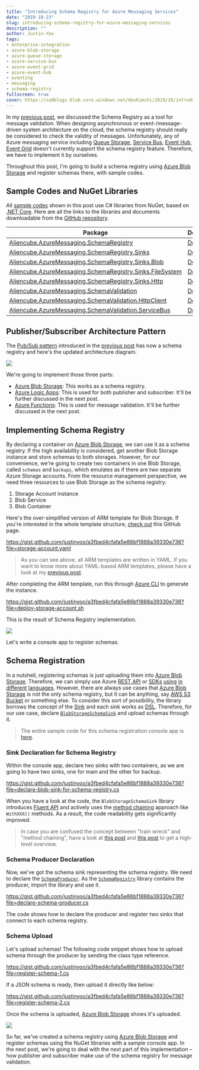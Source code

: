 ```yaml
---
title: "Introducing Schema Registry for Azure Messaging Services"
date: "2019-10-23"
slug: introducing-schema-registry-for-azure-messaging-services
description: ""
author: Justin-Yoo
tags:
- enterprise-integration
- azure-blob-storage
- azure-queue-storage
- azure-service-bus
- azure-event-grid
- azure-event-hub
- eventing
- messaging
- schema-registry
fullscreen: true
cover: https://sa0blogs.blob.core.windows.net/devkimchi/2019/10/introduction-to-schema-registry-for-azure-messaging-service-01.png
---
```


In my [previous post](https://devkimchi.com/2019/10/09/many-meanings-of-message-validation/), we discussed the Schema Registry as a tool for message validation. When designing asynchronous or event-/message-driven system architecture on the cloud, the schema registry should really be considered to check the validity of messages. Unfortunately, any of Azure messaging service including [Queue Storage](https://docs.microsoft.com/azure/storage/queues/storage-queues-introduction?WT.mc_id=devkimchicom-blog-juyoo), [Service Bus](https://docs.microsoft.com/azure/service-bus-messaging/service-bus-messaging-overview?WT.mc_id=devkimchicom-blog-juyoo), [Event Hub](https://docs.microsoft.com/azure/event-hubs/event-hubs-about?WT.mc_id=devkimchicom-blog-juyoo), [Event Grid](https://docs.microsoft.com/azure/event-grid/overview?WT.mc_id=devkimchicom-blog-juyoo) doesn't currently support the schema registry feature. Therefore, we have to implement it by ourselves.

Throughout this post, I'm going to build a schema registry using [Azure Blob Storage](https://docs.microsoft.com/azure/storage/blobs/storage-blobs-overview?WT.mc_id=devkimchicom-blog-juyoo) and register schemas there, with sample codes.

## Sample Codes and NuGet Libraries

All [sample codes](https://github.com/aliencube/AzureMessaging.SchemaRegistry/tree/master/samples) shown in this post use C# libraries from NuGet, based on [.NET Core](https://docs.microsoft.com/dotnet/core/about?WT.mc_id=devkimchicom-blog-juyoo). Here are all the links to the libraries and documents downloadable from the [GitHub repository](https://github.com/aliencube/AzureMessaging.SchemaRegistry).

| Package | Document | Download | Version |
| ------- | -------- | -------- | ------- |
| [Aliencube.AzureMessaging.SchemaRegistry](https://www.nuget.org/packages/Aliencube.AzureMessaging.SchemaRegistry/) | [Document](https://github.com/aliencube/AzureMessaging.SchemaRegistry/blob/master/docs/schema-registry.md) | [![](https://img.shields.io/nuget/dt/Aliencube.AzureMessaging.SchemaRegistry.svg)](https://www.nuget.org/packages/Aliencube.AzureMessaging.SchemaRegistry/) | [![](https://img.shields.io/nuget/v/Aliencube.AzureMessaging.SchemaRegistry.svg)](https://www.nuget.org/packages/Aliencube.AzureMessaging.SchemaRegistry/) |
| [Aliencube.AzureMessaging.SchemaRegistry.Sinks](https://www.nuget.org/packages/Aliencube.AzureMessaging.SchemaRegistry.Sinks/) | [Document](https://github.com/aliencube/AzureMessaging.SchemaRegistry/blob/master/docs/schema-registry-sinks.md) | [![](https://img.shields.io/nuget/dt/Aliencube.AzureMessaging.SchemaRegistry.Sinks.svg)](https://www.nuget.org/packages/Aliencube.AzureMessaging.SchemaRegistry.Sinks/) | [![](https://img.shields.io/nuget/v/Aliencube.AzureMessaging.SchemaRegistry.Sinks.svg)](https://www.nuget.org/packages/Aliencube.AzureMessaging.SchemaRegistry.Sinks/) |
| [Aliencube.AzureMessaging.SchemaRegistry.Sinks.Blob](https://www.nuget.org/packages/Aliencube.AzureMessaging.SchemaRegistry.Sinks.Blob/) | [Document](https://github.com/aliencube/AzureMessaging.SchemaRegistry/blob/master/docs/schema-registry-sinks-blob.md) | [![](https://img.shields.io/nuget/dt/Aliencube.AzureMessaging.SchemaRegistry.Sinks.Blob.svg)](https://www.nuget.org/packages/Aliencube.AzureMessaging.SchemaRegistry.Sinks.Blob/) | [![](https://img.shields.io/nuget/v/Aliencube.AzureMessaging.SchemaRegistry.Sinks.Blob.svg)](https://www.nuget.org/packages/Aliencube.AzureMessaging.SchemaRegistry.Sinks.Blob/) |
| [Aliencube.AzureMessaging.SchemaRegistry.Sinks.FileSystem](https://www.nuget.org/packages/Aliencube.AzureMessaging.SchemaRegistry.Sinks.FileSystem/) | [Document](https://github.com/aliencube/AzureMessaging.SchemaRegistry/blob/master/docs/schema-registry-sinks-file-system.md) | [![](https://img.shields.io/nuget/dt/Aliencube.AzureMessaging.SchemaRegistry.Sinks.FileSystem.svg)](https://www.nuget.org/packages/Aliencube.AzureMessaging.SchemaRegistry.Sinks.FileSystem/) | [![](https://img.shields.io/nuget/v/Aliencube.AzureMessaging.SchemaRegistry.Sinks.FileSystem.svg)](https://www.nuget.org/packages/Aliencube.AzureMessaging.SchemaRegistry.Sinks.FileSystem/) |
| [Aliencube.AzureMessaging.SchemaRegistry.Sinks.Http](https://www.nuget.org/packages/Aliencube.AzureMessaging.SchemaRegistry.Sinks.Http/) | [Document](https://github.com/aliencube/AzureMessaging.SchemaRegistry/blob/master/docs/schema-registry-sinks-http.md) | [![](https://img.shields.io/nuget/dt/Aliencube.AzureMessaging.SchemaRegistry.Sinks.Http.svg)](https://www.nuget.org/packages/Aliencube.AzureMessaging.SchemaRegistry.Sinks.Http/) | [![](https://img.shields.io/nuget/v/Aliencube.AzureMessaging.SchemaRegistry.Sinks.Http.svg)](https://www.nuget.org/packages/Aliencube.AzureMessaging.SchemaRegistry.Sinks.Http/) |
| [Aliencube.AzureMessaging.SchemaValidation](https://www.nuget.org/packages/Aliencube.AzureMessaging.SchemaValidation/) | [Document](https://github.com/aliencube/AzureMessaging.SchemaRegistry/blob/master/docs/schema-validation.md) | [![](https://img.shields.io/nuget/dt/Aliencube.AzureMessaging.SchemaValidation.svg)](https://www.nuget.org/packages/Aliencube.AzureMessaging.SchemaValidation/) | [![](https://img.shields.io/nuget/v/Aliencube.AzureMessaging.SchemaValidation.svg)](https://www.nuget.org/packages/Aliencube.AzureMessaging.SchemaValidation/) |
| [Aliencube.AzureMessaging.SchemaValidation.HttpClient](https://www.nuget.org/packages/Aliencube.AzureMessaging.SchemaValidation.HttpClient/) | [Document](https://github.com/aliencube/AzureMessaging.SchemaRegistry/blob/master/docs/schema-validation-http-client.md) | [![](https://img.shields.io/nuget/dt/Aliencube.AzureMessaging.SchemaValidation.HttpClient.svg)](https://www.nuget.org/packages/Aliencube.AzureMessaging.SchemaValidation.HttpClient/) | [![](https://img.shields.io/nuget/v/Aliencube.AzureMessaging.SchemaValidation.HttpClient.svg)](https://www.nuget.org/packages/Aliencube.AzureMessaging.SchemaValidation.HttpClient/) |
| [Aliencube.AzureMessaging.SchemaValidation.ServiceBus](https://www.nuget.org/packages/Aliencube.AzureMessaging.SchemaValidation.ServiceBus/) | [Document](https://github.com/aliencube/AzureMessaging.SchemaRegistry/blob/master/docs/schema-validation-service-bus.md) | [![](https://img.shields.io/nuget/dt/Aliencube.AzureMessaging.SchemaValidation.ServiceBus.svg)](https://www.nuget.org/packages/Aliencube.AzureMessaging.SchemaValidation.ServiceBus/) | [![](https://img.shields.io/nuget/v/Aliencube.AzureMessaging.SchemaValidation.ServiceBus.svg)](https://www.nuget.org/packages/Aliencube.AzureMessaging.SchemaValidation.ServiceBus/) |

## Publisher/Subscriber Architecture Pattern

The [Pub/Sub pattern](https://docs.microsoft.com/azure/architecture/patterns/publisher-subscriber?WT.mc_id=devkimchicom-blog-juyoo) introduced in the [previous post](https://devkimchi.com/2019/10/09/many-meanings-of-message-validation/) has now a schema registry and here's the updated architecture diagram.

![](https://sa0blogs.blob.core.windows.net/devkimchi/2019/10/introduction-to-schema-registry-for-azure-messaging-service-01.png)

We're going to implement those three parts:

- [Azure Blob Storage](https://docs.microsoft.com/azure/storage/blobs/storage-blobs-overview?WT.mc_id=devkimchicom-blog-juyoo): This works as a schema registry.
- [Azure Logic Apps](https://docs.microsoft.com/azure/logic-apps/logic-apps-overview?WT.mc_id=devkimchicom-blog-juyoo): This is used for both publisher and subscriber. It'll be further discussed in the next post.
- [Azure Functions](https://docs.microsoft.com/azure/azure-functions/functions-overview?WT.mc_id=devkimchicom-blog-juyoo): This is used for message validation. It'll be further discussed in the next post.

## Implementing Schema Registry

By declaring a container on [Azure Blob Storage](https://docs.microsoft.com/azure/storage/blobs/storage-blobs-overview?WT.mc_id=devkimchicom-blog-juyoo), we can use it as a schema registry. If the high availability is considered, get another Blob Storage instance and store schemas to both storages. However, for our convenience, we're going to create two containers in one Blob Storage, called `schemas` and `backups`, which emulates as if there are two separate Azure Storage accounts. From the resource management perspective, we need three resources to use Blob Storage as the schema registry:

1. Storage Account instance
2. Blob Service
3. Blob Container

Here's the over-simplified version of ARM template for Blob Storage. If you're interested in the whole template structure, [check out](https://github.com/aliencube/AzureMessaging.SchemaRegistry/blob/master/samples/Resources/StorageAccount.yaml) this GitHub page.

https://gist.github.com/justinyoo/a3fbed4cfafa5e86bf1888a39330e736?file=storage-account.yaml

> As you can see above, all ARM templates are written in YAML. If you want to know more about YAML-based ARM templates, please have a look at my [previous post](https://devkimchi.com/2018/08/07/writing-arm-templates-in-yaml/).

After completing the ARM template, run this through [Azure CLI](https://docs.microsoft.com/cli/azure/get-started-with-azure-cli?view=azure-cli-latest&WT.mc_id=devkimchicom-blog-juyoo) to generate the instance.

https://gist.github.com/justinyoo/a3fbed4cfafa5e86bf1888a39330e736?file=deploy-storage-account.sh

This is the result of Schema Registry implementation.

![](https://sa0blogs.blob.core.windows.net/devkimchi/2019/10/introduction-to-schema-registry-for-azure-messaging-service-02.png)

Let's write a console app to register schemas.

## Schema Registration

In a nutshell, registering schemas is just uploading them into [Azure Blob Storage](https://docs.microsoft.com/azure/storage/blobs/storage-blobs-overview?WT.mc_id=devkimchicom-blog-juyoo). Therefore, we can simply use Azure [REST API](https://docs.microsoft.com/rest/api/storageservices/blob-service-rest-api?WT.mc_id=devkimchicom-blog-juyoo) or [SDKs](https://docs.microsoft.com/azure/storage/blobs/storage-quickstart-blobs-dotnet?WT.mc_id=devkimchicom-blog-juyoo) [using](https://docs.microsoft.com/azure/storage/blobs/storage-quickstart-blobs-java?WT.mc_id=devkimchicom-blog-juyoo) [in](https://docs.microsoft.com/azure/storage/blobs/storage-quickstart-blobs-python?WT.mc_id=devkimchicom-blog-juyoo) [different](https://docs.microsoft.com/azure/storage/blobs/storage-quickstart-blobs-nodejs-v10?WT.mc_id=devkimchicom-blog-juyoo) [languages](https://docs.microsoft.com/azure/storage/blobs/storage-quickstart-blobs-php?tabs=windows&WT.mc_id=devkimchicom-blog-juyoo). However, there are always use cases that [Azure Blob Storage](https://docs.microsoft.com/azure/storage/blobs/storage-blobs-overview?WT.mc_id=devkimchicom-blog-juyoo) is not the only schema registry, but it can be anything, say [AWS S3 Bucket](https://aws.amazon.com/s3/) or something else. To consider this sort of possibility, the library borrows the concept of the [Sink](https://en.wikipedia.org/wiki/Sink_(computing)) and each sink works as [DSL](https://en.wikipedia.org/wiki/Domain-specific_language). Therefore, for our use case, declare [`BlobStorageSchemaSink`](https://github.com/aliencube/AzureMessaging.SchemaRegistry/blob/master/docs/schema-registry-sinks-blob.md) and upload schemas through it.

> The entire sample code for this schema registration console app is [here](https://github.com/aliencube/AzureMessaging.SchemaRegistry/tree/master/samples/Aliencube.AzureMessaging.SchemaRegistry.ConsoleApp).

### Sink Declaration for Schema Registry

Within the console app, declare two sinks with two containers, as we are going to have two sinks, one for main and the other for backup.

https://gist.github.com/justinyoo/a3fbed4cfafa5e86bf1888a39330e736?file=declare-blob-sink-for-schema-registry.cs

When you have a look at the code, the `BlobStorageSchemaSink` library introduces [Fluent API](https://en.wikipedia.org/wiki/Fluent_interface) and actively uses the [method chaining](https://en.wikipedia.org/wiki/Method_chaining) approach like `WithXXX()` methods. As a result, the code readability gets significantly improved.

> In case you are confused the concept between "train wreck" and "method chaining", have a look at [this post](http://www.blackwasp.co.uk/LawOfDemeter.aspx) and [this post](https://randomthoughtsonjavaprogramming.blogspot.com/2013/10/trainwreck-vs-method-chaining.html) to get a high-level overview.

### Schema Producer Declaration

Now, we've got the schema sink representing the schema registry. We need to declare the [`SchemaProducer`](https://github.com/aliencube/AzureMessaging.SchemaRegistry/blob/master/src/Aliencube.AzureMessaging.SchemaRegistry/SchemaProducer.cs). As the [`SchemaRegistry`](https://github.com/aliencube/AzureMessaging.SchemaRegistry/blob/master/docs/schema-registry.md) library contains the producer, import the library and use it.

https://gist.github.com/justinyoo/a3fbed4cfafa5e86bf1888a39330e736?file=declare-schema-producer.cs

The code shows how to declare the producer and register two sinks that connect to each schema registry.

### Schema Upload

Let's upload schemas! The following code snippet shows how to upload schema through the producer by sending the class type reference.

https://gist.github.com/justinyoo/a3fbed4cfafa5e86bf1888a39330e736?file=register-schema-1.cs

If a JSON schema is ready, then upload it directly like below:

https://gist.github.com/justinyoo/a3fbed4cfafa5e86bf1888a39330e736?file=register-schema-2.cs

Once the schema is uploaded, [Azure Blob Storage](https://docs.microsoft.com/azure/storage/blobs/storage-blobs-overview?WT.mc_id=devkimchicom-blog-juyoo) shows it's uploaded.

![](https://sa0blogs.blob.core.windows.net/devkimchi/2019/10/introduction-to-schema-registry-for-azure-messaging-service-03.png)

So far, we've created a schema registry using [Azure Blob Storage](https://docs.microsoft.com/azure/storage/blobs/storage-blobs-overview?WT.mc_id=devkimchicom-blog-juyoo) and register schemas using the NuGet libraries with a sample console app. In the next post, we're going to deal with the next part of this implementation – how publisher and subscriber make use of the schema registry for message validation.
